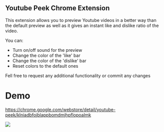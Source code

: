 ## Youtube Peek Chrome Extension
This extension allows you to preview Youtube videos in a better way than the default preview as well as it gives an instant like and dislike ratio of the video.

You can: 
 - Turn on/off sound for the preview
 - Change the color of the 'like' bar
 - Change the color of the 'dislike' bar
 - Reset colors to the default ones

Fell free to request any additional functionality or commit any changes

# Demo
https://chrome.google.com/webstore/detail/youtube-peek/klniadbfojblappbomdmjhpflopoalmk

![](https://media.giphy.com/media/vFKqnCdLPNOKc/giphy.gif)
